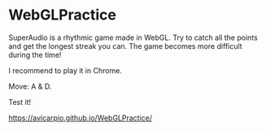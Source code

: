 # WebGLPractice

SuperAudio is a rhythmic game made in WebGL. Try to catch all the points and get the longest streak you can.
The game becomes more difficult during the time!

I recommend to play it in Chrome.

Move: A & D.

Test it!

https://avicarpio.github.io/WebGLPractice/
